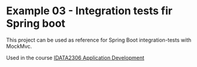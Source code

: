 # Example 03 - Integration tests fir Spring boot
This project can be used as reference for Spring Boot integration-tests with MockMvc.

Used in the course [IDATA2306 Application Development](https://www.ntnu.edu/studies/courses/IDATA2306)